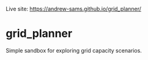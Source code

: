 Live site: https://andrew-sams.github.io/grid_planner/

# grid_planner

Simple sandbox for exploring grid capacity scenarios.
